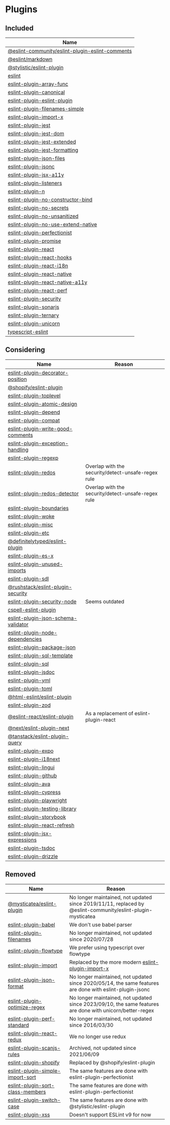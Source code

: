 # Plugins

## Included

| Name                                                               |
| ------------------------------------------------------------------ |
| [@eslint-community/eslint-plugin-eslint-comments][eslint-comments] |
| [@eslint/markdown][markdown]                                       |
| [@stylistic/eslint-plugin][@stylistic]                             |
| [eslint][eslint]                                                   |
| [eslint-plugin-array-func][array-func]                             |
| [eslint-plugin-canonical][canonical]                               |
| [eslint-plugin-eslint-plugin][eslint-plugin]                       |
| [eslint-plugin-filenames-simple][filenames-simple]                 |
| [eslint-plugin-import-x][import-x]                                 |
| [eslint-plugin-jest][jest]                                         |
| [eslint-plugin-jest-dom][jest-dom]                                 |
| [eslint-plugin-jest-extended][jest-extended]                       |
| [eslint-plugin-jest-formatting][jest-formatting]                   |
| [eslint-plugin-json-files][json-files]                             |
| [eslint-plugin-jsonc][jsonc]                                       |
| [eslint-plugin-jsx-a11y][jsx-a11y]                                 |
| [eslint-plugin-listeners][listeners]                               |
| [eslint-plugin-n][n]                                               |
| [eslint-plugin-no-constructor-bind][no-constructor-bind]           |
| [eslint-plugin-no-secrets][no-secrets]                             |
| [eslint-plugin-no-unsanitized][no-unsanitized]                     |
| [eslint-plugin-no-use-extend-native][no-use-extend-native]         |
| [eslint-plugin-perfectionist][perfectionist]                       |
| [eslint-plugin-promise][promise]                                   |
| [eslint-plugin-react][react]                                       |
| [eslint-plugin-react-hooks][react-hooks]                           |
| [eslint-plugin-react-i18n][react-i18n]                             |
| [eslint-plugin-react-native][react-native]                         |
| [eslint-plugin-react-native-a11y][react-native-a11y]               |
| [eslint-plugin-react-perf][react-perf]                             |
| [eslint-plugin-security][security]                                 |
| [eslint-plugin-sonarjs][sonarjs]                                   |
| [eslint-plugin-ternary][ternary]                                   |
| [eslint-plugin-unicorn][unicorn]                                   |
| [typescript-eslint][typescript-eslint]                             |

## Considering

| Name                                                         | Reason                                             |
| ------------------------------------------------------------ | -------------------------------------------------- |
| [eslint-plugin-decorator-position][decorator-position]       |                                                    |
| [@shopify/eslint-plugin][@shopify]                           |                                                    |
| [eslint-plugin-toplevel][toplevel]                           |                                                    |
| [eslint-plugin-atomic-design][atomic-design]                 |                                                    |
| [eslint-plugin-depend][depend]                               |                                                    |
| [eslint-plugin-compat][compat]                               |                                                    |
| [eslint-plugin-write-good-comments][write-good-comments]     |                                                    |
| [eslint-plugin-exception-handling][exception-handling]       |                                                    |
| [eslint-plugin-regexp][regexp]                               |                                                    |
| [eslint-plugin-redos][redos]                                 | Overlap with the security/detect-unsafe-regex rule |
| [eslint-plugin-redos-detector][redos-detector]               | Overlap with the security/detect-unsafe-regex rule |
| [eslint-plugin-boundaries][boundaries]                       |                                                    |
| [eslint-plugin-woke][woke]                                   |                                                    |
| [eslint-plugin-misc][misc]                                   |                                                    |
| [eslint-plugin-etc][etc]                                     |                                                    |
| [@definitelytyped/eslint-plugin][@definitelytyped]           |                                                    |
| [eslint-plugin-es-x][es-x]                                   |                                                    |
| [eslint-plugin-unused-imports][unused-imports]               |                                                    |
| [eslint-plugin-sdl][sdl]                                     |                                                    |
| [@rushstack/eslint-plugin-security][@rushstack/security]     |                                                    |
| [eslint-plugin-security-node][security-node]                 | Seems outdated                                     |
| [cspell-eslint-plugin][cspell]                               |                                                    |
| [eslint-plugin-json-schema-validator][json-schema-validator] |                                                    |
| [eslint-plugin-node-dependencies][node-dependencies]         |                                                    |
| [eslint-plugin-package-json][package-json]                   |                                                    |
| [eslint-plugin-sql-template][sql-template]                   |                                                    |
| [eslint-plugin-sql][sql]                                     |                                                    |
| [eslint-plugin-jsdoc][jsdoc]                                 |                                                    |
| [eslint-plugin-yml][yml]                                     |                                                    |
| [eslint-plugin-toml][toml]                                   |                                                    |
| [@html-eslint/eslint-plugin][@html-eslint]                   |                                                    |
| [eslint-plugin-zod][zod]                                     |                                                    |
| [@eslint-react/eslint-plugin][@eslint-react]                 | As a replacement of eslint-plugin-react            |
| [@next/eslint-plugin-next][@next/next]                       |                                                    |
| [@tanstack/eslint-plugin-query][@tanstack/query]             |                                                    |
| [eslint-plugin-expo][expo]                                   |                                                    |
| [eslint-plugin-i18next][i18next]                             |                                                    |
| [eslint-plugin-lingui][lingui]                               |                                                    |
| [eslint-plugin-github][github]                               |                                                    |
| [eslint-plugin-ava][ava]                                     |                                                    |
| [eslint-plugin-cypress][cypress]                             |                                                    |
| [eslint-plugin-playwright][playwright]                       |                                                    |
| [eslint-plugin-testing-library][testing-library]             |                                                    |
| [eslint-plugin-storybook][storybook]                         |                                                    |
| [eslint-plugin-react-refresh][react-refresh]                 |                                                    |
| [eslint-plugin-jsx-expressions][jsx-expressions]             |                                                    |
| [eslint-plugin-tsdoc][tsdoc]                                 |                                                    |
| [eslint-plugin-drizzle][drizzle]                             |                                                    |

## Removed

| Name                                                   | Reason                                                                                                     |
| ------------------------------------------------------ | ---------------------------------------------------------------------------------------------------------- |
| [@mysticatea/eslint-plugin][@mysticatea]               | No longer maintained, not updated since 2019/11/11, replaced by @eslint-community/eslint-plugin-mysticatea |
| [eslint-plugin-babel][babel]                           | We don't use babel parser                                                                                  |
| [eslint-plugin-filenames][filenames]                   | No longer maintained, not updated since 2020/07/28                                                         |
| [eslint-plugin-flowtype][flowtype]                     | We prefer using typescript over flowtype                                                                   |
| [eslint-plugin-import][import]                         | Replaced by the more modern [eslint-plugin-import-x][import-x]                                             |
| [eslint-plugin-json-format][json-format]               | No longer maintained, not updated since 2020/05/14, the same features are done with eslint-plugin-jsonc    |
| [eslint-plugin-optimize-regex][optimize-regex]         | No longer maintained, not updated since 2023/09/10, the same features are done with unicorn/better-regex   |
| [eslint-plugin-perf-standard][perf-standard]           | No longer maintained, not updated since 2016/03/30                                                         |
| [eslint-plugin-react-redux][react-redux]               | We no longer use redux                                                                                     |
| [eslint-plugin-scanjs-rules][scanjs-rules]             | Archived, not updated since 2021/06/09                                                                     |
| [eslint-plugin-shopify][shopify]                       | Replaced by @shopify/eslint-plugin                                                                         |
| [eslint-plugin-simple-import-sort][simple-import-sort] | The same features are done with eslint-plugin-perfectionist                                                |
| [eslint-plugin-sort-class-members][sort-class-members] | The same features are done with eslint-plugin-perfectionist                                                |
| [eslint-plugin-switch-case][switch-case]               | The same features are done with @stylistic/eslint-plugin                                                   |
| [eslint-plugin-xss][xss]                               | Doesn't support ESLint v9 for now                                                                          |

<!-- Included -->
[eslint-comments]: https://github.com/eslint-community/eslint-plugin-eslint-comments
[markdown]: https://github.com/eslint/markdown
[@stylistic]: https://github.com/eslint-stylistic/eslint-stylistic
[eslint]: https://github.com/eslint/eslint
[array-func]: https://github.com/freaktechnik/eslint-plugin-array-func
[canonical]: https://github.com/gajus/eslint-plugin-canonical
[eslint-plugin]: https://github.com/eslint-community/eslint-plugin-eslint-plugin
[filenames-simple]: https://github.com/epaew/eslint-plugin-filenames-simple
[import]: https://github.com/import-js/eslint-plugin-import
[jest]: https://github.com/jest-community/eslint-plugin-jest
[jest-dom]: https://github.com/testing-library/eslint-plugin-jest-dom
[jest-extended]: https://github.com/jest-community/eslint-plugin-jest-extended
[jest-formatting]: https://github.com/dangreenisrael/eslint-plugin-jest-formatting
[json-files]: https://github.com/kellyselden/eslint-plugin-json-files
[jsonc]: https://github.com/ota-meshi/eslint-plugin-jsonc
[jsx-a11y]: https://github.com/jsx-eslint/eslint-plugin-jsx-a11y
[listeners]: https://github.com/foad/eslint-plugin-listeners
[n]: https://github.com/eslint-community/eslint-plugin-n
[no-constructor-bind]: https://github.com/markalfred/eslint-plugin-no-constructor-bind
[no-secrets]: https://github.com/nickdeis/eslint-plugin-no-secrets
[no-unsanitized]: https://github.com/mozilla/eslint-plugin-no-unsanitized
[no-use-extend-native]: https://github.com/dustinspecker/eslint-plugin-no-use-extend-native
[perfectionist]: https://github.com/azat-io/eslint-plugin-perfectionist
[promise]: https://github.com/eslint-community/eslint-plugin-promise
[react]: https://github.com/jsx-eslint/eslint-plugin-react
[react-hooks]: https://github.com/facebook/react/tree/main/packages/eslint-plugin-react-hooks
[react-i18n]: https://github.com/lolatravel/eslint-plugin-react-i18n
[react-native]: https://github.com/intellicode/eslint-plugin-react-native
[react-native-a11y]: https://github.com/FormidableLabs/eslint-plugin-react-native-a11y
[react-perf]: https://github.com/cvazac/eslint-plugin-react-perf
[security]: https://github.com/eslint-community/eslint-plugin-security
[simple-import-sort]: https://github.com/lydell/eslint-plugin-simple-import-sort
[sonarjs]: https://github.com/SonarSource/SonarJS/tree/master/packages/jsts/src/rules
[ternary]: https://github.com/GrayedFox/eslint-plugin-ternary
[unicorn]: https://github.com/sindresorhus/eslint-plugin-unicorn
[typescript-eslint]: https://github.com/typescript-eslint/typescript-eslint

<!-- Considering -->
[decorator-position]: https://github.com/NullVoxPopuli/eslint-plugin-decorator-position
[@shopify]: https://github.com/Shopify/web-configs/tree/main/packages/eslint-plugin
[toplevel]: https://github.com/HKalbasi/eslint-plugin-toplevel
[atomic-design]: https://github.com/RyoNkmr/eslint-plugin-atomic-design
[import-x]: https://github.com/un-ts/eslint-plugin-import-x
[depend]: https://github.com/es-tooling/eslint-plugin-depend
[compat]: https://github.com/amilajack/eslint-plugin-compat
[write-good-comments]: https://github.com/kantord/eslint-plugin-write-good-comments
[exception-handling]: https://github.com/Akronae/eslint-plugin-exception-handling
[regexp]: https://github.com/ota-meshi/eslint-plugin-regexp
[redos]: https://github.com/makenowjust-labs/recheck/tree/main/packages/eslint-plugin-redos
[redos-detector]: https://github.com/tjenkinson/eslint-plugin-redos-detector
[boundaries]: https://github.com/javierbrea/eslint-plugin-boundaries
[woke]: https://github.com/amwmedia/eslint-plugin-woke
[misc]: https://github.com/iliubinskii/eslint-plugin-misc
[etc]: https://github.com/cartant/eslint-plugin-etc
[@definitelytyped]: https://github.com/microsoft/DefinitelyTyped-tools/tree/main/packages/eslint-plugin
[es-x]: https://github.com/eslint-community/eslint-plugin-es-x
[unused-imports]: https://github.com/sweepline/eslint-plugin-unused-imports
[sdl]: https://github.com/microsoft/eslint-plugin-sdl
[@rushstack/security]: https://github.com/microsoft/rushstack/tree/main/eslint/eslint-plugin-security
[security-node]: https://github.com/gkouziik/eslint-plugin-security-node
[cspell]: https://github.com/streetsidesoftware/cspell/tree/main/packages/cspell-eslint-plugin
[json-schema-validator]: https://ota-meshi.github.io/eslint-plugin-json-schema-validator
[node-dependencies]: https://github.com/ota-meshi/eslint-plugin-node-dependencies
[package-json]: https://github.com/JoshuaKGoldberg/eslint-plugin-package-json
[sql-template]: https://github.com/uphold/eslint-plugin-sql-template
[sql]: https://github.com/gajus/eslint-plugin-sql
[jsdoc]: https://github.com/gajus/eslint-plugin-jsdoc
[yml]: https://github.com/ota-meshi/eslint-plugin-yml
[toml]: https://github.com/ota-meshi/eslint-plugin-toml
[@html-eslint]: https://github.com/yeonjuan/html-eslint
[zod]: https://github.com/gajus/eslint-plugin-zod
[@eslint-react]: https://github.com/Rel1cx/eslint-react
[@next/next]: https://nextjs.org/docs/pages/building-your-application/configuring/eslint#eslint-plugin
[@tanstack/query]: https://tanstack.com/query/latest/docs/eslint/eslint-plugin-query
[expo]: https://github.com/expo/expo/tree/main/packages/eslint-plugin-expo
[i18next]: https://github.com/edvardchen/eslint-plugin-i18next
[lingui]: https://github.com/lingui/eslint-plugin
[github]: https://github.com/github/eslint-plugin-github
[ava]: https://github.com/avajs/eslint-plugin-ava
[cypress]: https://github.com/cypress-io/eslint-plugin-cypress
[playwright]: https://github.com/playwright-community/eslint-plugin-playwright
[testing-library]: https://github.com/testing-library/eslint-plugin-testing-library
[storybook]: https://github.com/storybookjs/eslint-plugin-storybook
[react-refresh]: https://github.com/ArnaudBarre/eslint-plugin-react-refresh
[jsx-expressions]: https://github.com/hluisson/eslint-plugin-jsx-expressions
[tsdoc]: https://tsdoc.org/pages/packages/eslint-plugin-tsdoc
[drizzle]: https://github.com/drizzle-team/drizzle-orm/tree/main/eslint-plugin-drizzle

<!-- Removed -->
[babel]: https://github.com/babel/eslint-plugin-babel
[filenames]: https://github.com/selaux/eslint-plugin-filenames
[flowtype]: https://github.com/gajus/eslint-plugin-flowtype
[@mysticatea]: https://github.com/mysticatea/eslint-plugin
[scanjs-rules]: https://github.com/mozfreddyb/eslint-plugin-scanjs-rules
[react-redux]: https://github.com/DianaSuvorova/eslint-plugin-react-redux
[sort-class-members]: https://github.com/bryanrsmith/eslint-plugin-sort-class-members
[switch-case]: https://github.com/lukeapage/eslint-plugin-switch-case
[json-format]: https://github.com/kuceb/eslint-plugin-json-format
[optimize-regex]: https://github.com/BrainMaestro/eslint-plugin-optimize-regex
[perf-standard]: https://github.com/Raynos/eslint-plugin-perf-standard
[shopify]: https://github.com/Shopify/eslint-plugin-shopify
[xss]: https://github.com/Rantanen/eslint-plugin-xss
